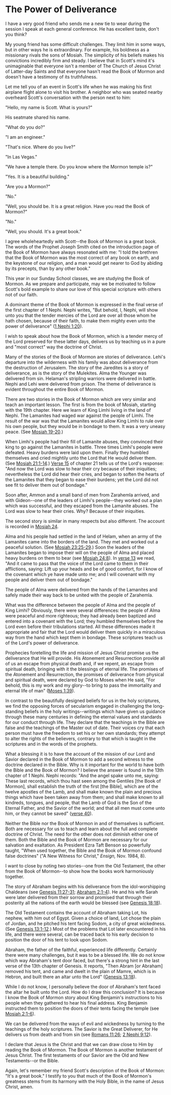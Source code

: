 # The Power of Deliverance

I have a very good friend who sends me a new tie to wear during the session I
speak at each general conference. He has excellent taste, don't you think?

My young friend has some difficult challenges. They limit him in some ways,
but in other ways he is extraordinary. For example, his boldness as a
missionary rivals the sons of Mosiah. The simplicity of his beliefs makes his
convictions incredibly firm and steady. I believe that in Scott's mind it's
unimaginable that everyone isn't a member of The Church of Jesus Christ of
Latter-day Saints and that everyone hasn't read the Book of Mormon and doesn't
have a testimony of its truthfulness.

Let me tell you of an event in Scott's life when he was making his first
airplane flight alone to visit his brother. A neighbor who was seated nearby
overheard Scott's conversation with the person next to him:

"Hello, my name is Scott. What is yours?"

His seatmate shared his name.

"What do you do?"

"I am an engineer."

"That's nice. Where do you live?"

"In Las Vegas."

"We have a temple there. Do you know where the Mormon temple is?"

"Yes. It is a beautiful building."

"Are you a Mormon?"

"No."

"Well, you should be. It is a great religion. Have you read the Book of
Mormon?"

"No."

"Well, you should. It's a great book."

I agree wholeheartedly with Scott--the Book of Mormon is a great book. The
words of the Prophet Joseph Smith cited on the introduction page of the Book
of Mormon have always resonated with me: "I told the brethren that the Book of
Mormon was the most correct of any book on earth, and the keystone of our
religion, and a man would get nearer to God by abiding by its precepts, than
by any other book."

This year in our Sunday School classes, we are studying the Book of Mormon. As
we prepare and participate, may we be motivated to follow Scott's bold example
to share our love of this special scripture with others not of our faith.

A dominant theme of the Book of Mormon is expressed in the final verse of the
first chapter of 1 Nephi. Nephi writes, "But behold, I, Nephi, will show unto
you that the tender mercies of the Lord are over all those whom he hath
chosen, because of their faith, to make them mighty even unto the power of
deliverance" ([1 Nephi
1:20](https://www.lds.org/scriptures/bofm/1-ne/1.20?lang=eng#19)).

I wish to speak about how the Book of Mormon, which is a tender mercy of the
Lord preserved for these latter days, delivers us by teaching us in a pure and
"most correct" way the doctrine of Christ.

Many of the stories of the Book of Mormon are stories of deliverance. Lehi's
departure into the wilderness with his family was about deliverance from the
destruction of Jerusalem. The story of the Jaredites is a story of
deliverance, as is the story of the Mulekites. Alma the Younger was delivered
from sin. Helaman's stripling warriors were delivered in battle. Nephi and
Lehi were delivered from prison. The theme of deliverance is evident
throughout the entire Book of Mormon.

There are two stories in the Book of Mormon which are very similar and teach
an important lesson. The first is from the book of Mosiah, starting with the
19th chapter. Here we learn of King Limhi living in the land of Nephi. The
Lamanites had waged war against the people of Limhi. The result of the war was
that the Lamanites would allow King Limhi to rule over his own people, but
they would be in bondage to them. It was a very uneasy peace. (See [Mosiah
19-20](https://www.lds.org/scriptures/bofm/mosiah/19?lang=eng&span=19-20).)

When Limhi's people had their fill of Lamanite abuses, they convinced their
king to go against the Lamanites in battle. Three times Limhi's people were
defeated. Heavy burdens were laid upon them. Finally they humbled themselves
and cried mightily unto the Lord that He would deliver them. (See [Mosiah
21:1-14](https://www.lds.org/scriptures/bofm/mosiah/21.1-14?lang=eng#0).)
[Verse 15](https://www.lds.org/scriptures/bofm/mosiah/21.15?lang=eng#14) of
chapter 21 tells us of the Lord's response: "And now the Lord was slow to hear
their cry because of their iniquities; nevertheless the Lord did hear their
cries, and began to soften the hearts of the Lamanites that they began to ease
their burdens; yet the Lord did not see fit to deliver them out of bondage."

Soon after, Ammon and a small band of men from Zarahemla arrived, and with
Gideon--one of the leaders of Limhi's people--they worked out a plan which was
successful, and they escaped from the Lamanite abuses. The Lord was slow to
hear their cries. Why? Because of their iniquities.

The second story is similar in many respects but also different. The account
is recorded in [Mosiah
24](https://www.lds.org/scriptures/bofm/mosiah/24?lang=eng).

Alma and his people had settled in the land of Helam, when an army of the
Lamanites came into the borders of the land. They met and worked out a
peaceful solution. (See [Mosiah
23:25-29](https://www.lds.org/scriptures/bofm/mosiah/23.25-29?lang=eng#24).)
Soon the leaders of the Lamanites began to impose their will on the people of
Alma and placed heavy burdens on them to bear (see [Mosiah
24:8](https://www.lds.org/scriptures/bofm/mosiah/24.8?lang=eng#7)). In [verse
13](https://www.lds.org/scriptures/bofm/mosiah/24.13?lang=eng#12) we read,
"And it came to pass that the voice of the Lord came to them in their
afflictions, saying: Lift up your heads and be of good comfort, for I know of
the covenant which ye have made unto me; and I will covenant with my people
and deliver them out of bondage."

The people of Alma were delivered from the hands of the Lamanites and safely
made their way back to be united with the people of Zarahemla.

What was the difference between the people of Alma and the people of King
Limhi? Obviously, there were several differences: the people of Alma were
peaceful and more righteous; they had already been baptized and entered into a
covenant with the Lord; they humbled themselves before the Lord even before
their tribulations started. All these differences made it appropriate and fair
that the Lord would deliver them quickly in a miraculous way from the hand
which kept them in bondage. These scriptures teach us of the Lord's power of
deliverance.

Prophecies foretelling the life and mission of Jesus Christ promise us the
deliverance that He will provide. His Atonement and Resurrection provide all
of us an escape from physical death and, if we repent, an escape from
spiritual death, bringing with it the blessings of eternal life. The promises
of the Atonement and Resurrection, the promises of deliverance from physical
and spiritual death, were declared by God to Moses when He said, "For behold,
this is my work and my glory--to bring to pass the immortality and eternal
life of man" ([Moses
1:39](https://www.lds.org/scriptures/pgp/moses/1.39?lang=eng#38)).

In contrast to the beautifully designed beliefs for us in the holy scriptures,
we find the opposing forces of secularism engaged in challenging the long-
standing beliefs in the holy writings--writings which have given us guidance
through these many centuries in defining the eternal values and standards for
our conduct through life. They declare that the teachings in the Bible are
false and the teachings of the Master out of date. Their voices cry that each
person must have the freedom to set his or her own standards; they attempt to
alter the rights of the believers, contrary to that which is taught in the
scriptures and in the words of the prophets.

What a blessing it is to have the account of the mission of our Lord and
Savior declared in the Book of Mormon to add a second witness to the doctrine
declared in the Bible. Why is it important for the world to have both the
Bible and the Book of Mormon? I believe the answer is found in the 13th
chapter of 1 Nephi. Nephi records: "And the angel spake unto me, saying: These
last records, which thou hast seen among the Gentiles [the Book of Mormon],
shall establish the truth of the first [the Bible], which are of the twelve
apostles of the Lamb, and shall make known the plain and precious things which
have been taken away from them; and shall make known to all kindreds, tongues,
and people, that the Lamb of God is the Son of the Eternal Father, and the
Savior of the world; and that all men must come unto him, or they cannot be
saved" ([verse
40](https://www.lds.org/scriptures/bofm/1-ne/13.40?lang=eng#39)).

Neither the Bible nor the Book of Mormon in and of themselves is sufficient.
Both are necessary for us to teach and learn about the full and complete
doctrine of Christ. The need for the other does not diminish either one of
them. Both the Bible and the Book of Mormon are necessary for our salvation
and exaltation. As President Ezra Taft Benson so powerfully taught, "When used
together, the Bible and the Book of Mormon confound false doctrines" ("A New
Witness for Christ," _Ensign,_ Nov. 1984, 8).

I want to close by noting two stories--one from the Old Testament, the other
from the Book of Mormon--to show how the books work harmoniously together.

The story of Abraham begins with his deliverance from the idol-worshipping
Chaldeans (see [Genesis
11:27-31](https://www.lds.org/scriptures/ot/gen/11.27-31?lang=eng#26);
[Abraham 2:1-4](https://www.lds.org/scriptures/pgp/abr/2.1-4?lang=eng#0)). He
and his wife Sarah were later delivered from their sorrow and promised that
through their posterity all the nations of the earth would be blessed (see
[Genesis 18:18](https://www.lds.org/scriptures/ot/gen/18.18?lang=eng#17)).

The Old Testament contains the account of Abraham taking Lot, his nephew, with
him out of Egypt. Given a choice of land, Lot chose the plain of Jordan, and
he pitched his tent facing Sodom, a city of great wickedness. (See [Genesis
13:1-12](https://www.lds.org/scriptures/ot/gen/13.1-12?lang=eng#0).) Most of
the problems that Lot later encountered in his life, and there were several,
can be traced back to his early decision to position the door of his tent to
look upon Sodom.

Abraham, the father of the faithful, experienced life differently. Certainly
there were many challenges, but it was to be a blessed life. We do not know
which way Abraham's tent door faced, but there's a strong hint in the last
verse of the 13th chapter of Genesis. It reports, "Then Abram [or Abraham]
removed his tent, and came and dwelt in the plain of Mamre, which is in
Hebron, and built there an altar unto the Lord" ([Genesis
13:18](https://www.lds.org/scriptures/ot/gen/13.18?lang=eng#17)).

While I do not know, I personally believe the door of Abraham's tent faced the
altar he built unto the Lord. How do I draw this conclusion? It is because I
know the Book of Mormon story about King Benjamin's instructions to his people
when they gathered to hear his final address. King Benjamin instructed them to
position the doors of their tents facing the temple (see [Mosiah
2:1-6](https://www.lds.org/scriptures/bofm/mosiah/2.1-6?lang=eng#0)).

We can be delivered from the ways of evil and wickedness by turning to the
teachings of the holy scriptures. The Savior is the Great Deliverer, for He
delivers us from death and from sin (see [Romans
11:26](https://www.lds.org/scriptures/nt/rom/11.26?lang=eng#25); [2 Nephi
9:12](https://www.lds.org/scriptures/bofm/2-ne/9.12?lang=eng#11)).

I declare that Jesus is the Christ and that we can draw close to Him by
reading the Book of Mormon. The Book of Mormon is another testament of Jesus
Christ. The first testaments of our Savior are the Old and New Testaments--or
the Bible.

Again, let's remember my friend Scott's description of the Book of Mormon:
"It's a great book." I testify to you that much of the Book of Mormon's
greatness stems from its harmony with the Holy Bible, in the name of Jesus
Christ, amen.

